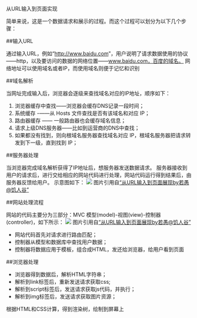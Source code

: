 <meta http-equiv="Content-Type" content="text/html; charset=utf-8">

从URL输入到页面实现

简单来说，这是一个数据请求和展示的过程。而这个过程可以划分为以下几个步骤：

##输入URL

通过输入URL，例如“<http://www.baidu.com>”，用户说明了请求数据使用的协议——http，以及要访问的数据的网络位置——www.baidu.com，百度的域名。
网络地址可以使用域名或者IP，而使用域名则便于记忆和识别

##域名解析

当网址完成输入后，浏览器会逐级来查找域名对应的IP地址，顺序如下：
1. 浏览器缓存中查找——浏览器会缓存DNS记录一段时间；
2. 系统缓存 -——从 Hosts 文件查找是否有该域名和对应 IP；
3. 路由器缓存 —— 一般路由器也会缓存域名信息；
4. 请求上级DNS服务器——比如到运营商的DNS中查找；
5. 如果都没有找到，则向根域名服务器查找域名对应 IP，根域名服务器把请求转发到下一级，直到找到 IP；

##服务器处理

当浏览器完成域名解析获得了IP地址后，想服务器发送数据请求。
服务器接收到用户的请求后，进行交给相应的网站代码进行处理，网站代码运行得到结果后，由服务器反馈给用户。
示意图如下：
![](http://upload-images.jianshu.io/upload_images/6073413-637d7d1c7e02fa30.png?imageMogr2/auto-orient/strip%7CimageView2/2/w/1240)
图片引用自[“从URL输入到页面展现by若愚@饥人谷”](http://book.jirengu.com/jrg-team/frontend-knowledge-ppt/www/%E5%89%8D%E7%AB%AF%E5%85%A5%E9%97%A8-%E4%BB%8E%20URL%E8%BE%93%E5%85%A5%E5%88%B0%E9%A1%B5%E9%9D%A2%E5%B1%95%E7%8E%B0.html#/)

##网站处理流程

网站的代码主要分为三部分：MVC 模型(model)-视图(view)-控制器(controller)，如下所示：
![](http://upload-images.jianshu.io/upload_images/6073413-f7bb0f655c8da170.png?imageMogr2/auto-orient/strip%7CimageView2/2/w/1240)
图片引用自[“从URL输入到页面展现by若愚@饥人谷”](http://book.jirengu.com/jrg-team/frontend-knowledge-ppt/www/%E5%89%8D%E7%AB%AF%E5%85%A5%E9%97%A8-%E4%BB%8E%20URL%E8%BE%93%E5%85%A5%E5%88%B0%E9%A1%B5%E9%9D%A2%E5%B1%95%E7%8E%B0.html#/)

- 网站代码首先对请求进行路由匹配；
- 控制器从模型和数据库中查找用户数据；
- 控制器将数据应用于模板，组合成HTML，发还给浏览器，给用户看到页面

##浏览器处理

- 浏览器得到数据后，解析HTML字符串；
- 解析到link标签后，重新发送请求获取css;
- 解析到script标签后，发送请求获取js代码，并执行；
- 解析到img标签后，发送请求获取图片资源；

根据HTML和CSS计算，得到渲染树，绘制到屏幕上
